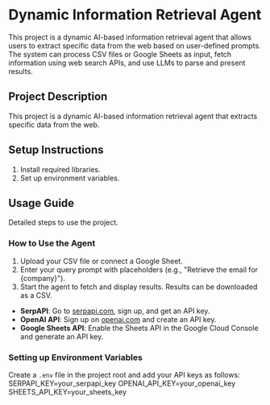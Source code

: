 # Dynamic Information Retrieval Agent
This project is a dynamic AI-based information retrieval agent that allows users to extract specific data from the web based on user-defined prompts. The system can process CSV files or Google Sheets as input, fetch information using web search APIs, and use LLMs to parse and present results.

## Project Description
This project is a dynamic AI-based information retrieval agent that extracts specific data from the web.

## Setup Instructions
1. Install required libraries.
2. Set up environment variables.

## Usage Guide
Detailed steps to use the project.

### How to Use the Agent
1. Upload your CSV file or connect a Google Sheet.
2. Enter your query prompt with placeholders (e.g., "Retrieve the email for {company}").
3. Start the agent to fetch and display results. Results can be downloaded as a CSV.

- **SerpAPI**: Go to [serpapi.com](https://serpapi.com/), sign up, and get an API key.
- **OpenAI API**: Sign up on [openai.com](https://openai.com/) and create an API key.
- **Google Sheets API**: Enable the Sheets API in the Google Cloud Console and generate an API key.

### Setting up Environment Variables
Create a `.env` file in the project root and add your API keys as follows:
SERPAPI_KEY=your_serpapi_key
OPENAI_API_KEY=your_openai_key
SHEETS_API_KEY=your_sheets_key
